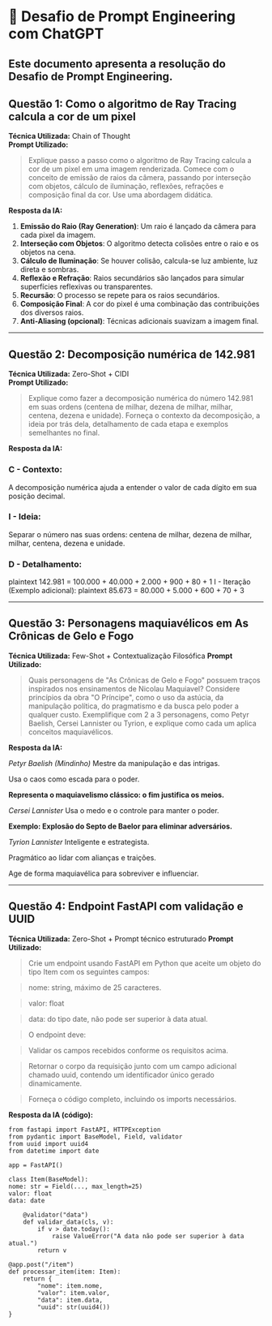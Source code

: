 # 🧠 Desafio de Prompt Engineering com ChatGPT

Este documento apresenta a resolução do **Desafio de Prompt Engineering**.
---

## Questão 1: Como o algoritmo de Ray Tracing calcula a cor de um pixel

**Técnica Utilizada:** Chain of Thought  
**Prompt Utilizado:**

> Explique passo a passo como o algoritmo de Ray Tracing calcula a cor de um pixel em uma imagem renderizada. Comece com o conceito de emissão de raios da câmera, passando por interseção com objetos, cálculo de iluminação, reflexões, refrações e composição final da cor. Use uma abordagem didática.

**Resposta da IA:**

1. **Emissão do Raio (Ray Generation)**: Um raio é lançado da câmera para cada pixel da imagem.
2. **Interseção com Objetos**: O algoritmo detecta colisões entre o raio e os objetos na cena.
3. **Cálculo de Iluminação**: Se houver colisão, calcula-se luz ambiente, luz direta e sombras.
4. **Reflexão e Refração**: Raios secundários são lançados para simular superfícies reflexivas ou transparentes.
5. **Recursão**: O processo se repete para os raios secundários.
6. **Composição Final**: A cor do pixel é uma combinação das contribuições dos diversos raios.
7. **Anti-Aliasing (opcional)**: Técnicas adicionais suavizam a imagem final.

---

## Questão 2: Decomposição numérica de 142.981

**Técnica Utilizada:** Zero-Shot + CIDI  
**Prompt Utilizado:**

> Explique como fazer a decomposição numérica do número 142.981 em suas ordens (centena de milhar, dezena de milhar, milhar, centena, dezena e unidade). Forneça o contexto da decomposição, a ideia por trás dela, detalhamento de cada etapa e exemplos semelhantes no final.

**Resposta da IA:**

### C - Contexto:
A decomposição numérica ajuda a entender o valor de cada dígito em sua posição decimal.

### I - Ideia:
Separar o número nas suas ordens: centena de milhar, dezena de milhar, milhar, centena, dezena e unidade.

### D - Detalhamento:
plaintext
142.981 = 100.000 + 40.000 + 2.000 + 900 + 80 + 1
I - Iteração (Exemplo adicional):
plaintext
85.673 = 80.000 + 5.000 + 600 + 70 + 3

---

## Questão 3: Personagens maquiavélicos em As Crônicas de Gelo e Fogo

**Técnica Utilizada:** Few-Shot + Contextualização Filosófica
**Prompt Utilizado:**

> Quais personagens de "As Crônicas de Gelo e Fogo" possuem traços inspirados nos ensinamentos de Nicolau Maquiavel? Considere princípios da obra "O Príncipe", como o uso da astúcia, da manipulação política, do pragmatismo e da busca pelo poder a qualquer custo. Exemplifique com 2 a 3 personagens, como Petyr Baelish, Cersei Lannister ou Tyrion, e explique como cada um aplica conceitos maquiavélicos.

**Resposta da IA:**

*Petyr Baelish (Mindinho)*
Mestre da manipulação e das intrigas.

Usa o caos como escada para o poder.

**Representa o maquiavelismo clássico: o fim justifica os meios.**

*Cersei Lannister*
Usa o medo e o controle para manter o poder.

**Exemplo: Explosão do Septo de Baelor para eliminar adversários.**

*Tyrion Lannister*
Inteligente e estrategista.

Pragmático ao lidar com alianças e traições.

Age de forma maquiavélica para sobreviver e influenciar.

---

## Questão 4: Endpoint FastAPI com validação e UUID

**Técnica Utilizada:** Zero-Shot + Prompt técnico estruturado
**Prompt Utilizado:**

> Crie um endpoint usando FastAPI em Python que aceite um objeto do tipo Item com os seguintes campos:

> nome: string, máximo de 25 caracteres.

> valor: float

> data: do tipo date, não pode ser superior à data atual.

> O endpoint deve:

> Validar os campos recebidos conforme os requisitos acima.

> Retornar o corpo da requisição junto com um campo adicional chamado uuid, contendo um identificador único gerado dinamicamente.

> Forneça o código completo, incluindo os imports necessários.

**Resposta da IA (código):**


    from fastapi import FastAPI, HTTPException
    from pydantic import BaseModel, Field, validator
    from uuid import uuid4
    from datetime import date

    app = FastAPI()

    class Item(BaseModel):
    nome: str = Field(..., max_length=25)
    valor: float
    data: date

        @validator("data")
        def validar_data(cls, v):
            if v > date.today():
                raise ValueError("A data não pode ser superior à data atual.")
            return v

    @app.post("/item")
    def processar_item(item: Item):
        return {
            "nome": item.nome,
            "valor": item.valor,
            "data": item.data,
            "uuid": str(uuid4())
    }
